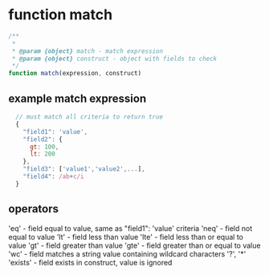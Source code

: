 # function match

```javascript
/**
 *
 * @param {object} match - match expression
 * @param {object} construct - object with fields to check
 */
function match(expression, construct)
```

## example match expression

```javascript
  // must match all criteria to return true
  {
    "field1": 'value',
    "field2": {
      gt: 100,
      lt: 200
    },
    "field3": ['value1','value2',...],
    "field4": /ab+c/i
  }
```

## operators

  'eq'     - field equal to value, same as "field1": 'value' criteria
  'neq'    - field not equal to value
  'lt'     - field less than value
  'lte'    - field less than or equal to value
  'gt'     - field greater than value
  'gte'    - field greater than or equal to value
  'wc'     - field matches a string value containing wildcard characters '?', '*'
  'exists' - field exists in construct, value is ignored
